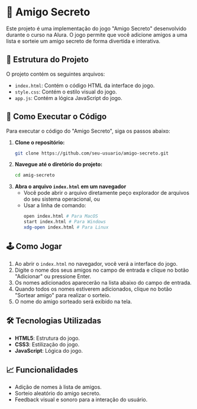 # 🎉 Amigo Secreto

Este projeto é uma implementação do jogo "Amigo Secreto" desenvolvido durante o curso na Alura. O jogo permite que você adicione amigos a uma lista e sorteie um amigo secreto de forma divertida e interativa.

## 📂 Estrutura do Projeto

O projeto contém os seguintes arquivos:
- `index.html`: Contém o código HTML da interface do jogo.
- `style.css`: Contém o estilo visual do jogo.
- `app.js`: Contém a lógica JavaScript do jogo.

## 🚀 Como Executar o Código

Para executar o código do "Amigo Secreto", siga os passos abaixo:

1. **Clone o repositório:**
   ```bash
   git clone https://github.com/seu-usuario/amigo-secreto.git
2. **Navegue até o diretório do projeto:**
   ```bash
   cd amig-secreto
3. **Abra o arquivo `index.html` em um navegador**
   - Você pode abrir o arquivo diretamente peço explorador de arquivos do seu sistema operacional, ou
   - Usar a linha de comando:
     ```bash
     open index.html # Para MacOS
     start index.html # Para Windows
     xdg-open index.html # Para Linux

## 🕹️ Como Jogar

1. Ao abrir o `index.html` no navegador, você verá a interface do jogo.
2. Digite o nome dos seus amigos no campo de entrada e clique no botão "Adicionar" ou pressione Enter.
3. Os nomes adicionados aparecerão na lista abaixo do campo de entrada.
4. Quando todos os nomes estiverem adicionados, clique no botão "Sortear amigo" para realizar o sorteio.
5. O nome do amigo sorteado será exibido na tela.

## 🛠️ Tecnologias Utilizadas

- **HTML5**: Estrutura do jogo.
- **CSS3**: Estilização do jogo.
- **JavaScript**: Lógica do jogo.

## 📈 Funcionalidades

- Adição de nomes à lista de amigos.
- Sorteio aleatório do amigo secreto.
- Feedback visual e sonoro para a interação do usuário.
